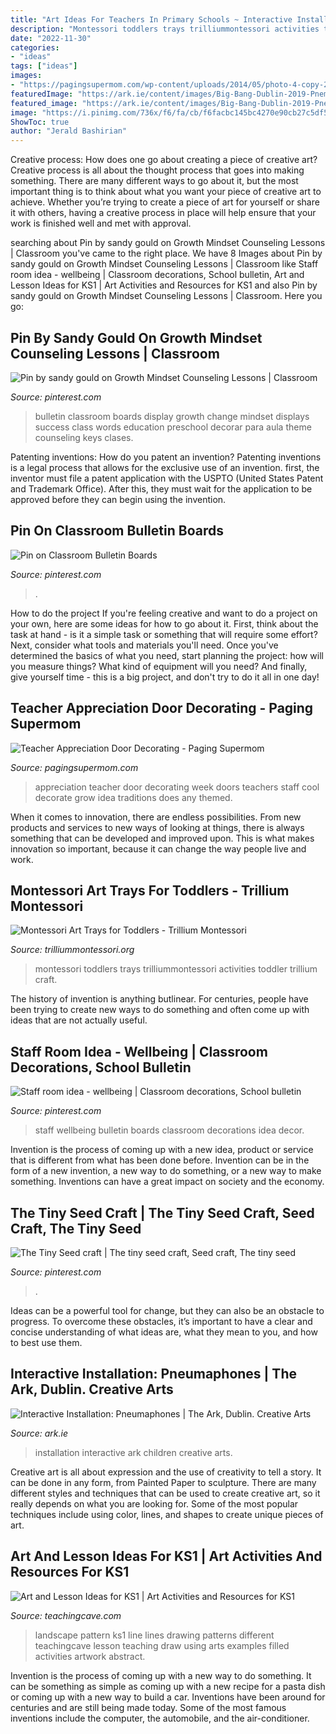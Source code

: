 ```yaml
---
title: "Art Ideas For Teachers In Primary Schools ~ Interactive Installation: Pneumaphones"
description: "Montessori toddlers trays trilliummontessori activities toddler trillium craft"
date: "2022-11-30"
categories:
- "ideas"
tags: ["ideas"]
images:
- "https://pagingsupermom.com/wp-content/uploads/2014/05/photo-4-copy-2-578x1105.jpg"
featuredImage: "https://ark.ie/content/images/Big-Bang-Dublin-2019-Pnemaphone.jpg"
featured_image: "https://ark.ie/content/images/Big-Bang-Dublin-2019-Pnemaphone.jpg"
image: "https://i.pinimg.com/736x/f6/fa/cb/f6facbc145bc4270e90cb27c5df5acac.jpg"
ShowToc: true
author: "Jerald Bashirian"
---
```



Creative process: How does one go about creating a piece of creative art?
Creative process is all about the thought process that goes into making something. There are many different ways to go about it, but the most important thing is to think about what you want your piece of creative art to achieve. Whether you’re trying to create a piece of art for yourself or share it with others, having a creative process in place will help ensure that your work is finished well and met with approval.

	

		
searching about Pin by sandy gould on Growth Mindset Counseling Lessons | Classroom you've came to the right place. We have 8 Images about Pin by sandy gould on Growth Mindset Counseling Lessons | Classroom like Staff room idea - wellbeing | Classroom decorations, School bulletin, Art and Lesson Ideas for KS1 | Art Activities and Resources for KS1 and also Pin by sandy gould on Growth Mindset Counseling Lessons | Classroom. Here you go:
		
    
## Pin By Sandy Gould On Growth Mindset Counseling Lessons | Classroom

<img loading=lazy src="https://i.pinimg.com/736x/f6/fa/cb/f6facbc145bc4270e90cb27c5df5acac.jpg" onerror="this.onerror=null;this.src='https://tse2.mm.bing.net/th?id=OIP.Crjg3MlN9sKVUlp55t3LnAHaJ3&amp;pid=15.1';" alt="Pin by sandy gould on Growth Mindset Counseling Lessons | Classroom">

_Source: pinterest.com_

>bulletin classroom boards display growth change mindset displays success class words education preschool decorar para aula theme counseling keys clases. 

	

Patenting inventions: How do you patent an invention?
Patenting inventions is a legal process that allows for the exclusive use of an invention. first, the inventor must file a patent application with the USPTO (United States Patent and Trademark Office). After this, they must wait for the application to be approved before they can begin using the invention.

    
## Pin On Classroom Bulletin Boards

<img loading=lazy src="https://i.pinimg.com/736x/8c/b4/31/8cb431a4530e61c4e9d3a10697bed46d.jpg" onerror="this.onerror=null;this.src='https://tse4.mm.bing.net/th?id=OIP.iRdtrwoDMHu4xfa4fDtK9AHaNK&amp;pid=15.1';" alt="Pin on Classroom Bulletin Boards">

_Source: pinterest.com_

>. 

	

How to do the project
If you're feeling creative and want to do a project on your own, here are some ideas for how to go about it. First, think about the task at hand - is it a simple task or something that will require some effort? Next, consider what tools and materials you'll need. Once you've determined the basics of what you need, start planning the project: how will you measure things? What kind of equipment will you need? And finally, give yourself time - this is a big project, and don't try to do it all in one day!

    
## Teacher Appreciation Door Decorating - Paging Supermom

<img loading=lazy src="https://pagingsupermom.com/wp-content/uploads/2014/05/photo-4-copy-2-578x1105.jpg" onerror="this.onerror=null;this.src='https://tse3.mm.bing.net/th?id=OIP.ALeORSMgX9TjAY7HwOCKngHaOK&amp;pid=15.1';" alt="Teacher Appreciation Door Decorating - Paging Supermom">

_Source: pagingsupermom.com_

>appreciation teacher door decorating week doors teachers staff cool decorate grow idea traditions does any themed. 

	

When it comes to innovation, there are endless possibilities. From new products and services to new ways of looking at things, there is always something that can be developed and improved upon. This is what makes innovation so important, because it can change the way people live and work.

    
## Montessori Art Trays For Toddlers - Trillium Montessori

<img loading=lazy src="https://www.trilliummontessori.org/wp-content/uploads/2015/05/Montessori-Art-Trays-for-Toddlers-Featured.png" onerror="this.onerror=null;this.src='https://tse4.mm.bing.net/th?id=OIP.JVhBdOoGUeO-xd8hVAG36AHaD4&amp;pid=15.1';" alt="Montessori Art Trays for Toddlers - Trillium Montessori">

_Source: trilliummontessori.org_

>montessori toddlers trays trilliummontessori activities toddler trillium craft. 

	

The history of invention is anything butlinear. For centuries, people have been trying to create new ways to do something and often come up with ideas that are not actually useful.

    
## Staff Room Idea - Wellbeing | Classroom Decorations, School Bulletin

<img loading=lazy src="https://i.pinimg.com/736x/dd/35/37/dd35374c8539b3ba1a2238f1304438b9.jpg" onerror="this.onerror=null;this.src='https://tse4.mm.bing.net/th?id=OIP.fdQ8NlxcqRXvx1f6PtufQQAAAA&amp;pid=15.1';" alt="Staff room idea - wellbeing | Classroom decorations, School bulletin">

_Source: pinterest.com_

>staff wellbeing bulletin boards classroom decorations idea decor. 

	

Invention is the process of coming up with a new idea, product or service that is different from what has been done before. Invention can be in the form of a new invention, a new way to do something, or a new way to make something. Inventions can have a great impact on society and the economy.

    
## The Tiny Seed Craft | The Tiny Seed Craft, Seed Craft, The Tiny Seed

<img loading=lazy src="https://i.pinimg.com/736x/e3/ec/33/e3ec33d1712bfc52bb3e3b3963cbb764--seeds-display.jpg" onerror="this.onerror=null;this.src='https://tse2.mm.bing.net/th?id=OIP.x2w0TelDEYQDAi6fIswy4AHaJ3&amp;pid=15.1';" alt="The Tiny Seed craft | The tiny seed craft, Seed craft, The tiny seed">

_Source: pinterest.com_

>. 

	

Ideas can be a powerful tool for change, but they can also be an obstacle to progress. To overcome these obstacles, it’s important to have a clear and concise understanding of what ideas are, what they mean to you, and how to best use them.

    
## Interactive Installation: Pneumaphones | The Ark, Dublin. Creative Arts

<img loading=lazy src="https://ark.ie/content/images/Big-Bang-Dublin-2019-Pnemaphone.jpg" onerror="this.onerror=null;this.src='https://tse2.mm.bing.net/th?id=OIP.S-eoOn1AcXp3HLYJ1p3kKAHaEU&amp;pid=15.1';" alt="Interactive Installation: Pneumaphones | The Ark, Dublin. Creative Arts">

_Source: ark.ie_

>installation interactive ark children creative arts. 

	

Creative art is all about expression and the use of creativity to tell a story. It can be done in any form, from Painted Paper to sculpture. There are many different styles and techniques that can be used to create creative art, so it really depends on what you are looking for. Some of the most popular techniques include using color, lines, and shapes to create unique pieces of art.

    
## Art And Lesson Ideas For KS1 | Art Activities And Resources For KS1

<img loading=lazy src="http://www.teachingcave.com/wp-content/uploads/2013/11/Art-landscape.jpg" onerror="this.onerror=null;this.src='https://tse4.mm.bing.net/th?id=OIP.7Ov8nWH42tUznv_AKFQeEgAAAA&amp;pid=15.1';" alt="Art and Lesson Ideas for KS1 | Art Activities and Resources for KS1">

_Source: teachingcave.com_

>landscape pattern ks1 line lines drawing patterns different teachingcave lesson teaching draw using arts examples filled activities artwork abstract. 

	

Invention is the process of coming up with a new way to do something. It can be something as simple as coming up with a new recipe for a pasta dish or coming up with a new way to build a car. Inventions have been around for centuries and are still being made today. Some of the most famous inventions include the computer, the automobile, and the air-conditioner.

